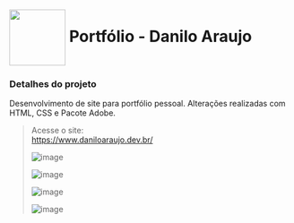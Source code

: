 <h1>
    <a href="https://www.daniloaraujo.dev.br">
     <img align="center" width="100px" src="https://daniloaraujo.dev.br/assets/img/apple-touch-icon.png" target="_blank"></a>
    <span> Portfólio - Danilo Araujo</span>
</h1>

### Detalhes do projeto
Desenvolvimento de site para portfólio pessoal. Alterações realizadas com HTML, CSS e Pacote Adobe.


> Acesse o site: <br>
> https://www.daniloaraujo.dev.br/
>
> ![image](https://github.com/user-attachments/assets/329d602b-18b0-4ac4-a4f9-528b688d94fb)
>
> ![image](https://github.com/user-attachments/assets/af741282-1768-4d7e-a9a1-c665b921cebd)
>
> ![image](https://github.com/user-attachments/assets/2412c899-3dee-47d9-9269-bd5eccf285ca)
>
> ![image](https://github.com/user-attachments/assets/b4a8519b-f85f-461c-8fbd-55e45108d8a8)

